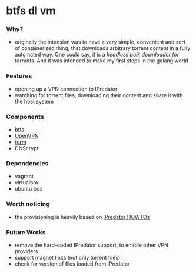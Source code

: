 btfs dl vm
==========


### Why?
+   originally the intension was to have a very simple, convenient and sort of containerized thing, that downloads arbitrary torrent content in a fully automated way. One could say, it is a *headless bulk downloader for torrents*. And it was intended to make my first steps in the golang world


### Features
+   opening up a VPN connection to IPredator
+   watching for torrent files, downloading their content and share it with the host system


### Components
+   [btfs](https://github.com/johang/btfs)
+   [OpenVPN]()
+   [ferm]()
+   DNScrypt


### Dependencies
+   vagrant
+   virtualbox
+   ubuntu box


### Worth noticing
+   the provisioning is heavily based on [IPredator HOWTOs](https://blog.ipredator.se/howto.html)


### Future Works
+   remove the hard-coded IPredator support, to enable other VPN providers
+   support magnet links (not only torrent files)
+   check for version of files loaded from IPredator